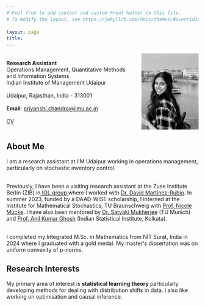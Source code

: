 ```yaml
---
# Feel free to add content and custom Front Matter to this file.
# To modify the layout, see https://jekyllrb.com/docs/themes/#overriding-theme-defaults

layout: page
title: 
---
```


<div style="display: flex; align-items: center; justify-content: space-between;">
  <!-- Left side: Text content -->
  <div style="flex: 1;">
    <p>
      <strong>Research Assistant</strong><br>
      Operations Management, Quantitative Methods and Information Systems <br>
      Indian Institute of Management Udaipur <br><br>
      Udaipur, Rajasthan, India - 313001<br><br>
      <strong>Email</strong>: <a href="mailto:priyanshi.chandra@iimu.ac.in">priyanshi.chandra@iimu.ac.in</a><br><br>
      <a href="https://drive.google.com/file/d/11IDuMNznJP1RjYiUbMZmYBOf5dBqAQ4B/view?usp=sharing">CV</a>
    </p>
  </div>

  <!-- Right side: Profile Image -->
  <div style="flex: 0 0 auto; text-align: right; margin-left: 20px;">
    <img src="/assets/images/profile.jpeg" alt="Profile Picture" style="max-width: 150px">
  </div>
</div>

<div class="about-me">
<h2>About Me</h2>
<p> I am a research assistant at IIM Udaipur working in operations management, particularly on stochastic inventory control. <br><br>

Previously, I have been a visiting research assistant at the Zuse Institute Berlin (ZIB) in<a href="https://iol.zib.de/"> IOL group </a> where I worked with <a href="https://damaru2.github.io/">Dr. David Martínez-Rubio</a>. In summer 2023, funded by a DAAD-WISE scholarship, I interned at the Institute for Mathematical Stochastics, TU Braunschweig with <a href="https://www.tu-braunschweig.de/en/stochastik/team/muecke">Prof. Nicole Mücke</a>. I have also been mentored by <a href="https://satyakimukherjee92.github.io/bio/"> Dr. Satyaki Mukherjee</a> (TU Munich) and <a href="https://www.isical.ac.in/~akghosh/">Prof. Anil Kumar Ghosh</a> (Indian Statistical Institute, Kolkata). <br><br>

I completed my Integrated M.Sc. in Mathematics from NIT Surat, India in 2024 where I graduated with a gold medal. My master's dissertation was on uniform convexity of p-norms.
</p>
</div>


<div class="Research">
<h2>Research Interests</h2>
<p>
My primary area of interest is <b>statistical learning theory</b> particularly developing methods for dealing with distribution shifts in data. I also like working on optimisation and causal inference. <br> <br>


</p></div>


<!-- # About me

**Research Assistant**

Operations Management, Quantitative Methods and Information Systems <br>
Indian Institute of Management Udaipur 

Udaipur, Rajasthan, India - 313001

**Email** : [priyanshi.chandra@iimu.ac.in](mailto: priyanshi.chandra@iimu.ac.in)

[CV](assets/files/cv.pdf)  -->


